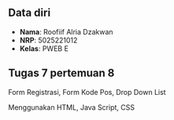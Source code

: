
## Data diri
- **Nama**: Roofiif Alria Dzakwan
- **NRP**: 5025221012
- **Kelas**: PWEB E

## Tugas 7 pertemuan 8

Form Registrasi, Form Kode Pos, Drop Down List

Menggunakan HTML, Java Script, CSS
